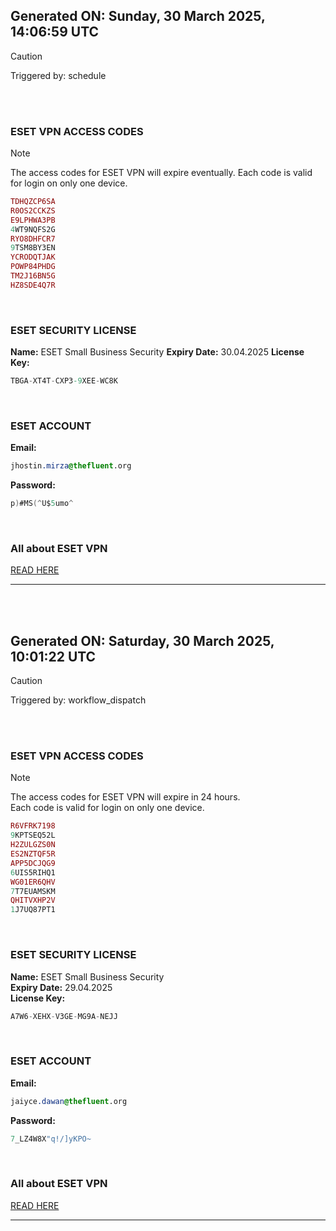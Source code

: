 ## Generated ON: Sunday, 30 March 2025, 14:06:59 UTC

> [!CAUTION]
> Triggered by: schedule

<br><br>

### ESET VPN ACCESS CODES

> [!NOTE]
> The access codes for ESET VPN will expire eventually.
> Each code is valid for login on only one device.

```ruby
TDHQZCP6SA
R0OS2CCKZS
E9LPHWA3PB
4WT9NQFS2G
RYO8DHFCR7
9TSM8BY3EN
YCRODQTJAK
POWP84PHDG
TM2J16BN5G
HZ8SDE4Q7R
```

<br>

### ESET SECURITY LICENSE

**Name:** ESET Small Business Security
**Expiry Date:** 30.04.2025
**License Key:**

```POV-Ray SDL
TBGA-XT4T-CXP3-9XEE-WC8K
```

<br>

### ESET ACCOUNT

**Email:**

```CSS
jhostin.mirza@thefluent.org
```

**Password:**

```POV-Ray SDL
p)#MS(^U$5umo^
```

<br>

### All about ESET VPN

[READ HERE](https://t.me/F_NiREvil/2113)

---

<br><br>

## Generated ON: Saturday, 30 March 2025, 10:01:22 UTC

> [!CAUTION]
> Triggered by: workflow_dispatch

<br><br>

### ESET VPN ACCESS CODES

> [!NOTE]
> The access codes for ESET VPN will expire in 24 hours.  
> Each code is valid for login on only one device.

```ruby
R6VFRK7198
9KPTSEQ52L
H2ZULGZS0N
ES2NZTQF5R
APP5DCJQG9
6UIS5RIHQ1
WG01ER6QHV
7T7EUAMSKM
QHITVXHP2V
1J7UQ87PT1
```

<br>

### ESET SECURITY LICENSE

**Name:** ESET Small Business Security  
**Expiry Date:** 29.04.2025  
**License Key:**

```POV-Ray SDL
A7W6-XEHX-V3GE-MG9A-NEJJ
```

<br>

### ESET ACCOUNT

**Email:**

```CSS
jaiyce.dawan@thefluent.org
```

**Password:**

```POV-Ray SDL
7_LZ4W8X"q!/]yKPO~
```

<br>

### All about ESET VPN

[READ HERE](https://t.me/F_NiREvil/2113)

---

<br><br>
